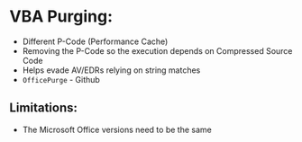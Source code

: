 # VBA Purging:

- Different P-Code (Performance Cache)
- Removing the P-Code so the execution depends on Compressed Source Code
- Helps evade AV/EDRs relying on string matches
- `OfficePurge` - Github

## Limitations:
- The Microsoft Office versions need to be the same